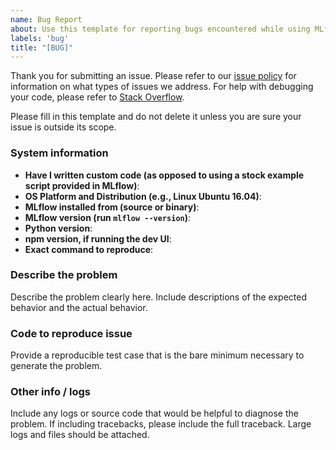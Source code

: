 ```yaml
---
name: Bug Report
about: Use this template for reporting bugs encountered while using MLflow.
labels: 'bug'
title: "[BUG]"
---
```

Thank you for submitting an issue. Please refer to our [issue policy](https://www.github.com/mlflow/mlflow/blob/master/ISSUE_POLICY.md)
for information on what types of issues we address. For help with debugging your code, please refer to [Stack Overflow](https://stackoverflow.com/questions/tagged/mlflow).

Please fill in this template and do not delete it unless you are sure your issue is outside its scope.

### System information
- **Have I written custom code (as opposed to using a stock example script provided in MLflow)**:
- **OS Platform and Distribution (e.g., Linux Ubuntu 16.04)**:
- **MLflow installed from (source or binary)**:
- **MLflow version (run ``mlflow --version``)**:
- **Python version**:
- **npm version, if running the dev UI**:
- **Exact command to reproduce**:

### Describe the problem
Describe the problem clearly here. Include descriptions of the expected behavior and the actual behavior.

### Code to reproduce issue
Provide a reproducible test case that is the bare minimum necessary to generate the problem.

### Other info / logs
Include any logs or source code that would be helpful to diagnose the problem. If including tracebacks,
please include the full traceback. Large logs and files should be attached.
